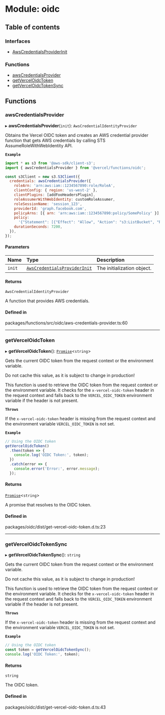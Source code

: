 # Module: oidc

## Table of contents

### Interfaces

- [AwsCredentialsProviderInit](../interfaces/oidc.AwsCredentialsProviderInit.md)

### Functions

- [awsCredentialsProvider](oidc.md#awscredentialsprovider)
- [getVercelOidcToken](oidc.md#getverceloidctoken)
- [getVercelOidcTokenSync](oidc.md#getverceloidctokensync)

## Functions

### awsCredentialsProvider

▸ **awsCredentialsProvider**(`init`): `AwsCredentialIdentityProvider`

Obtains the Vercel OIDC token and creates an AWS credential provider function
that gets AWS credentials by calling STS AssumeRoleWithWebIdentity API.

**`Example`**

```js
import * as s3 from '@aws-sdk/client-s3';
import { awsCredentialsProvider } from '@vercel/functions/oidc';

const s3Client = new s3.S3Client({
  credentials: awsCredentialsProvider({
    roleArn: 'arn:aws:iam::1234567890:role/RoleA',
    clientConfig: { region: 'us-west-2' },
    clientPlugins: [addFooHeadersPlugin],
    roleAssumerWithWebIdentity: customRoleAssumer,
    roleSessionName: 'session_123',
    providerId: 'graph.facebook.com',
    policyArns: [{ arn: 'arn:aws:iam::1234567890:policy/SomePolicy' }],
    policy:
      '{"Statement": [{"Effect": "Allow", "Action": "s3:ListBucket", "Resource": "*"}]}',
    durationSeconds: 7200,
  }),
});
```

#### Parameters

| Name   | Type                                                                             | Description                |
| :----- | :------------------------------------------------------------------------------- | :------------------------- |
| `init` | [`AwsCredentialsProviderInit`](../interfaces/oidc.AwsCredentialsProviderInit.md) | The initialization object. |

#### Returns

`AwsCredentialIdentityProvider`

A function that provides AWS credentials.

#### Defined in

packages/functions/src/oidc/aws-credentials-provider.ts:60

---

### getVercelOidcToken

▸ **getVercelOidcToken**(): [`Promise`](https://developer.mozilla.org/en-US/docs/Web/JavaScript/Reference/Global_Objects/Promise)<`string`\>

Gets the current OIDC token from the request context or the environment variable.

Do not cache this value, as it is subject to change in production!

This function is used to retrieve the OIDC token from the request context or the environment variable.
It checks for the `x-vercel-oidc-token` header in the request context and falls back to the `VERCEL_OIDC_TOKEN` environment variable if the header is not present.

**`Throws`**

If the `x-vercel-oidc-token` header is missing from the request context and the environment variable `VERCEL_OIDC_TOKEN` is not set.

**`Example`**

```js
// Using the OIDC token
getVercelOidcToken()
  .then(token => {
    console.log('OIDC Token:', token);
  })
  .catch(error => {
    console.error('Error:', error.message);
  });
```

#### Returns

[`Promise`](https://developer.mozilla.org/en-US/docs/Web/JavaScript/Reference/Global_Objects/Promise)<`string`\>

A promise that resolves to the OIDC token.

#### Defined in

packages/oidc/dist/get-vercel-oidc-token.d.ts:23

---

### getVercelOidcTokenSync

▸ **getVercelOidcTokenSync**(): `string`

Gets the current OIDC token from the request context or the environment variable.

Do not cache this value, as it is subject to change in production!

This function is used to retrieve the OIDC token from the request context or the environment variable.
It checks for the `x-vercel-oidc-token` header in the request context and falls back to the `VERCEL_OIDC_TOKEN` environment variable if the header is not present.

**`Throws`**

If the `x-vercel-oidc-token` header is missing from the request context and the environment variable `VERCEL_OIDC_TOKEN` is not set.

**`Example`**

```js
// Using the OIDC token
const token = getVercelOidcTokenSync();
console.log('OIDC Token:', token);
```

#### Returns

`string`

The OIDC token.

#### Defined in

packages/oidc/dist/get-vercel-oidc-token.d.ts:43
